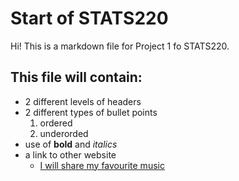 
# Start of STATS220

Hi! This is a markdown file for Project 1 fo STATS220.

## This file will contain:
* 2 different levels of headers
* 2 different types of bullet points
  1. ordered
  2. underorded
* use of **bold** and *italics*
* a link to other website
  * [I will share my favourite music](https://www.youtube.com/watch?v=IfFi4Q7ueA8)
